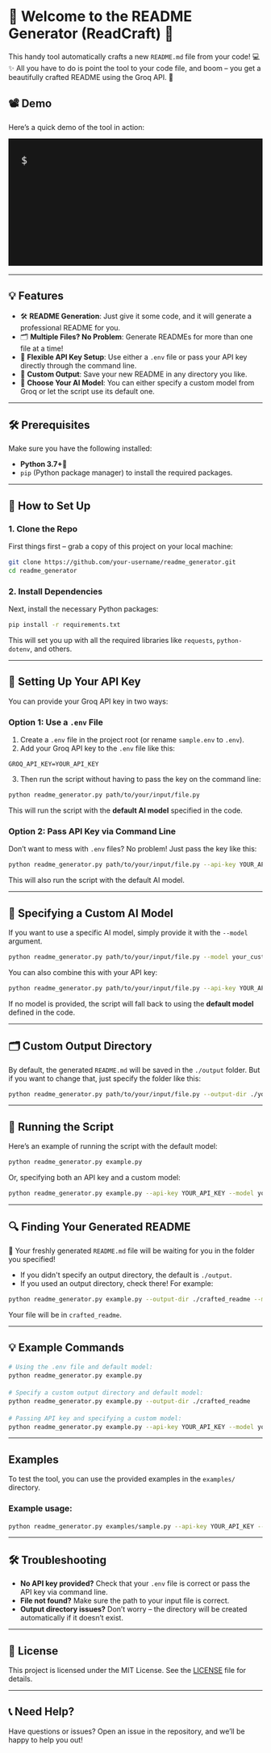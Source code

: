 
# 🎉 Welcome to the README Generator (ReadCraft) 🎉

This handy tool automatically crafts a new `README.md` file from your code! 💻✨ All you have to do is point the tool to your code file, and boom – you get a beautifully crafted README using the Groq API. 🚀

## 📽 Demo

Here’s a quick demo of the tool in action:

![README Generator Demo](./assets/demo_simple.gif)

---

## 💡 Features

- 🛠 **README Generation**: Just give it some code, and it will generate a professional README for you.
- 🗂 **Multiple Files? No Problem**: Generate READMEs for more than one file at a time!
- 🔐 **Flexible API Key Setup**: Use either a `.env` file or pass your API key directly through the command line.
- 📂 **Custom Output**: Save your new README in any directory you like.
- 🧠 **Choose Your AI Model**: You can either specify a custom model from Groq or let the script use its default one.

---

## 🛠 Prerequisites

Make sure you have the following installed:
- **Python 3.7+**🐍
- `pip` (Python package manager) to install the required packages.

---

## 🚀 How to Set Up

### 1. Clone the Repo

First things first – grab a copy of this project on your local machine:

```sh
git clone https://github.com/your-username/readme_generator.git
cd readme_generator
```

### 2. Install Dependencies

Next, install the necessary Python packages:

```sh
pip install -r requirements.txt
```

This will set you up with all the required libraries like `requests`, `python-dotenv`, and others.

---

## 🔑 Setting Up Your API Key

You can provide your Groq API key in two ways:

### Option 1: Use a `.env` File

1. Create a `.env` file in the project root (or rename `sample.env` to `.env`).
2. Add your Groq API key to the `.env` file like this:

```env
GROQ_API_KEY=YOUR_API_KEY
```

3. Then run the script without having to pass the key on the command line:

```sh
python readme_generator.py path/to/your/input/file.py
```

This will run the script with the **default AI model** specified in the code.

### Option 2: Pass API Key via Command Line

Don’t want to mess with `.env` files? No problem! Just pass the key like this:

```sh
python readme_generator.py path/to/your/input/file.py --api-key YOUR_API_KEY
```

This will also run the script with the default AI model.

---

## 🧠 Specifying a Custom AI Model

If you want to use a specific AI model, simply provide it with the `--model` argument.

```sh
python readme_generator.py path/to/your/input/file.py --model your_custom_model
```

You can also combine this with your API key:

```sh
python readme_generator.py path/to/your/input/file.py --api-key YOUR_API_KEY --model your_custom_model
```

If no model is provided, the script will fall back to using the **default model** defined in the code.

---

## 🗂 Custom Output Directory

By default, the generated `README.md` will be saved in the `./output` folder. But if you want to change that, just specify the folder like this:

```sh
python readme_generator.py path/to/your/input/file.py --output-dir ./your_output_dir --model your_model_name
```

---

## 📜 Running the Script

Here’s an example of running the script with the default model:

```sh
python readme_generator.py example.py
```

Or, specifying both an API key and a custom model:

```sh
python readme_generator.py example.py --api-key YOUR_API_KEY --model your_custom_model
```

---

## 🔍 Finding Your Generated README

🎉 Your freshly generated `README.md` file will be waiting for you in the folder you specified!

- If you didn't specify an output directory, the default is `./output`.
- If you used an output directory, check there! For example:

```sh
python readme_generator.py example.py --output-dir ./crafted_readme --model mixtral-8x7b-32768
```

Your file will be in `crafted_readme`.

---

## 💡 Example Commands

```sh
# Using the .env file and default model:
python readme_generator.py example.py

# Specify a custom output directory and default model:
python readme_generator.py example.py --output-dir ./crafted_readme

# Passing API key and specifying a custom model:
python readme_generator.py example.py --api-key YOUR_API_KEY --model your_custom_model
```

---

## Examples

To test the tool, you can use the provided examples in the `examples/` directory.

### Example usage:
```sh
python readme_generator.py examples/sample.py --api-key YOUR_API_KEY --model mixtral-8x7b-32768
```
---

## 🛠 Troubleshooting

- **No API key provided?** Check that your `.env` file is correct or pass the API key via command line.
- **File not found?** Make sure the path to your input file is correct.
- **Output directory issues?** Don’t worry – the directory will be created automatically if it doesn’t exist.

---

## 📜 License

This project is licensed under the MIT License. See the [LICENSE](./LICENSE) file for details.

---

## 📞 Need Help?

Have questions or issues? Open an issue in the repository, and we’ll be happy to help you out!
